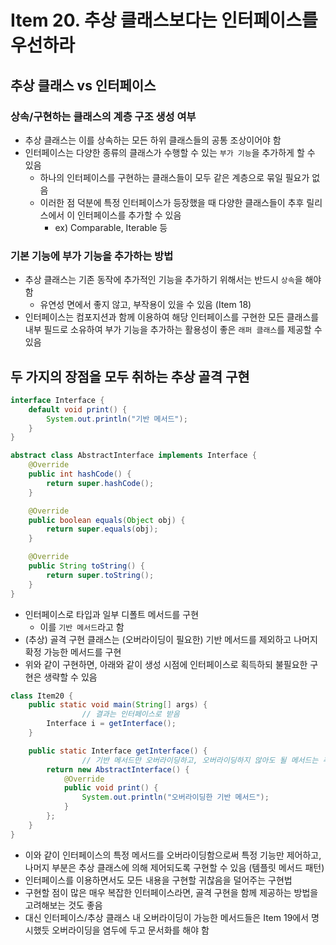 # Item 20. 추상 클래스보다는 인터페이스를 우선하라

## 추상 클래스 vs 인터페이스

### 상속/구현하는 클래스의 계층 구조 생성 여부

- 추상 클래스는 이를 상속하는 모든 하위 클래스들의 공통 조상이어야 함
- 인터페이스는 다양한 종류의 클래스가 수행할 수 있는 `부가 기능`을 추가하게 할 수 있음
    - 하나의 인터페이스를 구현하는 클래스들이 모두 같은 계층으로 묶일 필요가 없음
    - 이러한 점 덕분에 특정 인터페이스가 등장했을 때 다양한 클래스들이 추후 릴리스에서 이 인터페이스를 추가할 수 있음
        - ex) Comparable, Iterable 등

### 기본 기능에 부가 기능을 추가하는 방법

- 추상 클래스는 기존 동작에 추가적인 기능을 추가하기 위해서는 반드시 `상속`을 해야 함
    - 유연성 면에서 좋지 않고, 부작용이 있을 수 있음 (Item 18)
- 인터페이스는 컴포지션과 함께 이용하여 해당 인터페이스를 구현한 모든 클래스를 내부 필드로 소유하여 부가 기능을 추가하는 활용성이 좋은 `래퍼 클래스`를 제공할 수 있음

## 두 가지의 장점을 모두 취하는 추상 골격 구현

```java
interface Interface {
    default void print() {
        System.out.println("기반 메서드");
    }
}

abstract class AbstractInterface implements Interface {
    @Override
    public int hashCode() {
        return super.hashCode();
    }

    @Override
    public boolean equals(Object obj) {
        return super.equals(obj);
    }

    @Override
    public String toString() {
        return super.toString();
    }
}
```

- 인터페이스로 타입과 일부 디폴트 메서드를 구현
    - 이를 `기반 메서드`라고 함
- (추상) 골격 구현 클래스는  (오버라이딩이 필요한) 기반 메서드를 제외하고 나머지 확정 가능한 메서드를 구현
- 위와 같이 구현하면, 아래와 같이 생성 시점에 인터페이스로 획득하되 불필요한 구현은 생략할 수 있음

```java
class Item20 {
    public static void main(String[] args) {
				// 결과는 인터페이스로 받음
        Interface i = getInterface();
    }

    public static Interface getInterface() {
				// 기반 메서드만 오버라이딩하고, 오버라이딩하지 않아도 될 메서드는 추상 클래스가 구현하도록 함
        return new AbstractInterface() {
            @Override
            public void print() {
                System.out.println("오버라이딩한 기반 메서드");
            }
        };
    }
}
```

- 이와 같이 인터페이스의 특정 메서드를 오버라이딩함으로써 특정 기능만 제어하고, 나머지 부분은 추상 클래스에 의해 제어되도록 구현할 수 있음 (템플릿 메서드 패턴)
- 인터페이스를 이용하면서도 모든 내용을 구현할 귀찮음을 덜어주는 구현법
- 구현할 점이 많은 매우 복잡한 인터페이스라면, 골격 구현을 함께 제공하는 방법을 고려해보는 것도 좋음
- 대신 인터페이스/추상 클래스 내 오버라이딩이 가능한 메서드들은 Item 19에서 명시했듯 오버라이딩을 염두에 두고 문서화를 해야 함
